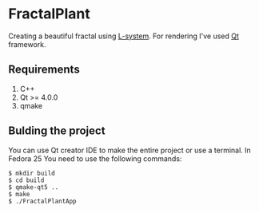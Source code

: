 # FractalPlant
Creating a beautiful fractal using [L-system](https://en.wikipedia.org/wiki/L-system). For rendering I've used [Qt](https://www.qt.io/) framework.

## Requirements

1. C++
2. Qt >= 4.0.0
3. qmake

## Bulding the project

You can use Qt creator IDE to make the entire project or use a terminal. In Fedora 25 You need to use the following commands:

```
$ mkdir build
$ cd build
$ qmake-qt5 ..
$ make
$ ./FractalPlantApp
```
